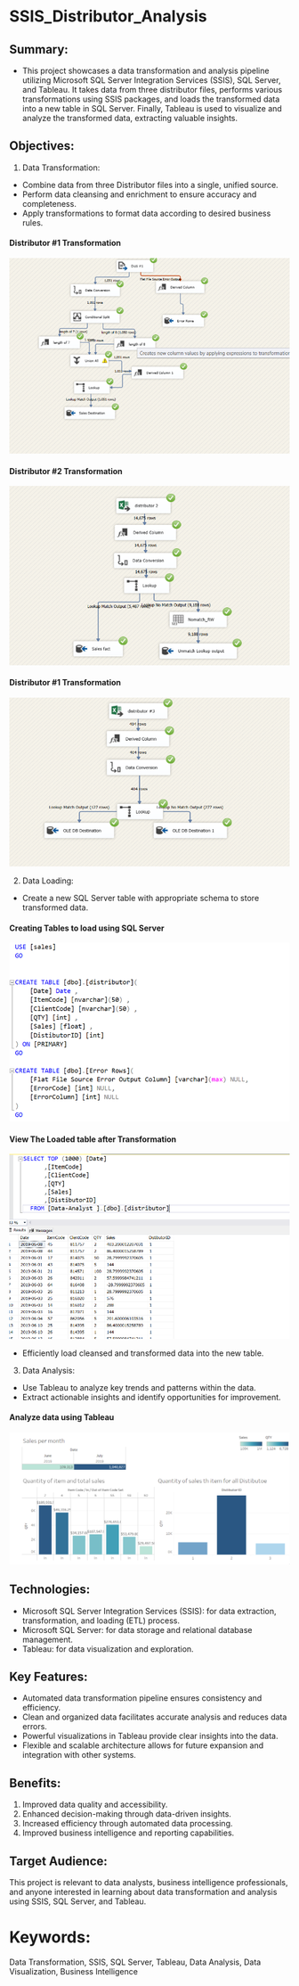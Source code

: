 # SSIS_Distributor_Analysis

## Summary:
- This project showcases a data transformation and analysis pipeline utilizing Microsoft SQL Server Integration Services (SSIS), SQL Server, and Tableau. It takes data from three distributor files, performs various transformations using SSIS packages, and loads the transformed data into a new table in SQL Server. Finally, Tableau is used to visualize and analyze the transformed data, extracting valuable insights.

## Objectives:
1) Data Transformation:
- Combine data from three Distributor files into a single, unified source.
- Perform data cleansing and enrichment to ensure accuracy and completeness.
- Apply transformations to format data according to desired business rules.

#### Distributor #1 Transformation
![Image Link](https://github.com/Ahmedismael1/SSIS_Distributor_Analysis/blob/main/distributor%201.png)

#### Distributor #2 Transformation
![Image Link](https://github.com/Ahmedismael1/SSIS_Distributor_Analysis/blob/main/distributor%202.png)

#### Distributor #1 Transformation
![Image Link](https://github.com/Ahmedismael1/SSIS_Distributor_Analysis/blob/main/distributor%203.png)

2) Data Loading:
- Create a new SQL Server table with appropriate schema to store transformed data.
#### Creating Tables to load using SQL Server 
![Image Link](https://github.com/Ahmedismael1/SSIS_Distributor_Analysis/blob/main/Create%20table%20SQL%20server.png)

#### View The Loaded table after Transformation
![Image Link](https://github.com/Ahmedismael1/SSIS_Distributor_Analysis/blob/main/Select%20SQL%20Server.png)
- Efficiently load cleansed and transformed data into the new table.
3) Data Analysis:
- Use Tableau to analyze key trends and patterns within the data.
- Extract actionable insights and identify opportunities for improvement.
#### Analyze data using Tableau
![Image Link](https://github.com/Ahmedismael1/SSIS_Distributor_Analysis/blob/main/Tableau.png)


## Technologies:
- Microsoft SQL Server Integration Services (SSIS): for data extraction, transformation, and loading (ETL) process.
- Microsoft SQL Server: for data storage and relational database management.
- Tableau: for data visualization and exploration.

## Key Features:

- Automated data transformation pipeline ensures consistency and efficiency.
- Clean and organized data facilitates accurate analysis and reduces data errors.
- Powerful visualizations in Tableau provide clear insights into the data.
- Flexible and scalable architecture allows for future expansion and integration with other systems.

## Benefits:

1) Improved data quality and accessibility.
2) Enhanced decision-making through data-driven insights.
3) Increased efficiency through automated data processing.
4) Improved business intelligence and reporting capabilities.

## Target Audience:
 This project is relevant to data analysts, business intelligence professionals, and anyone interested in learning about data transformation and analysis using SSIS, SQL Server, and Tableau.

# Keywords:
 Data Transformation, SSIS, SQL Server, Tableau, Data Analysis, Data Visualization, Business Intelligence
